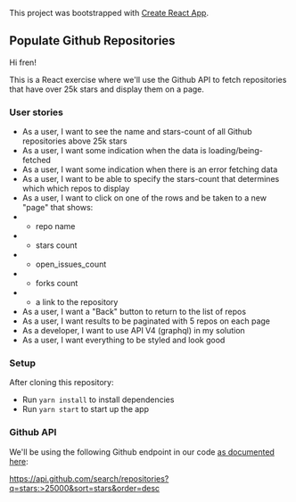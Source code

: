 This project was bootstrapped with [Create React App](https://github.com/facebook/create-react-app).

## Populate Github Repositories

Hi fren!

This is a React exercise where we'll use the Github API to fetch repositories that have over 25k stars and display them on a page.

### User stories

- As a user, I want to see the name and stars-count of all Github repositories above 25k stars
- As a user, I want some indication when the data is loading/being-fetched
- As a user, I want some indication when there is an error fetching data
- As a user, I want to be able to specify the stars-count that determines which which repos to display
- As a user, I want to click on one of the rows and be taken to a new "page" that shows:
- - repo name
- - stars count
- - open_issues_count
- - forks count
- - a link to the repository
- As a user, I want a "Back" button to return to the list of repos
- As a user, I want results to be paginated with 5 repos on each page
- As a developer, I want to use API V4 (graphql) in my solution
- As a user, I want everything to be styled and look good

### Setup

After cloning this repository:

- Run `yarn install` to install dependencies
- Run `yarn start` to start up the app

### Github API

We'll be using the following Github endpoint in our code [as documented here](https://developer.github.com/v3/search/#search-repositories):

https://api.github.com/search/repositories?q=stars:>25000&sort=stars&order=desc
